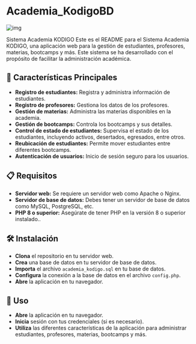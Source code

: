 # Academia_KodigoBD
![img](https://media.giphy.com/media/qgQUggAC3Pfv687qPC/giphy.gif)

Sistema Academia KODIGO
Este es el README para el Sistema Academia KODIGO, una aplicación web para la gestión de estudiantes, profesores, materias, bootcamps y más. Este sistema se ha desarrollado con el propósito de facilitar la administración académica.

## 🚀 Características Principales
- **Registro de estudiantes:** Registra y administra información de estudiantes.
- **Registro de profesores:** Gestiona los datos de los profesores.
- **Gestión de materias:** Administra las materias disponibles en la academia.
- **Gestión de bootcamps:** Controla los bootcamps y sus detalles.
- **Control de estado de estudiantes:** Supervisa el estado de los estudiantes, incluyendo activos, desertados, egresados, entre otros.
- **Reubicación de estudiantes:** Permite mover estudiantes entre diferentes bootcamps.
- **Autenticación de usuarios:** Inicio de sesión seguro para los usuarios.

## 📋 Requisitos
- **Servidor web:** Se requiere un servidor web como Apache o Nginx.
- **Servidor de base de datos:** Debes tener un servidor de base de datos como MySQL, PostgreSQL, etc.
- **PHP 8 o superior:** Asegúrate de tener PHP en la versión 8 o superior instalado..

## 🛠️ Instalación
- **Clona** el repositorio en tu servidor web.
- **Crea** una base de datos en tu servidor de base de datos.
- **Importa** el archivo `academia_kodigo.sql` en tu base de datos.
- **Configura** la conexión a la base de datos en el archivo `config.php`.
- **Abre** la aplicación en tu navegador.


## 📖 Uso
- **Abre** la aplicación en tu navegador.
- **Inicia** sesión con tus credenciales (si es necesario).
- **Utiliza** las diferentes características de la aplicación para administrar estudiantes, profesores, materias, bootcamps y más.


